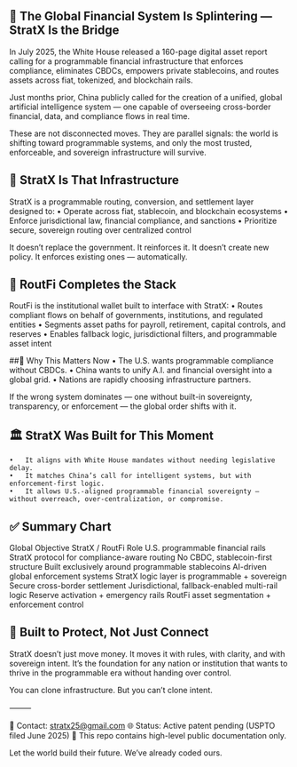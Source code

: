 ## 🧭 The Global Financial System Is Splintering — StratX Is the Bridge

In July 2025, the White House released a 160-page digital asset report calling for a programmable financial infrastructure that enforces compliance, eliminates CBDCs, empowers private stablecoins, and routes assets across fiat, tokenized, and blockchain rails.

Just months prior, China publicly called for the creation of a unified, global artificial intelligence system — one capable of overseeing cross-border financial, data, and compliance flows in real time.

These are not disconnected moves. They are parallel signals: the world is shifting toward programmable systems, and only the most trusted, enforceable, and sovereign infrastructure will survive.

## 🔐 StratX Is That Infrastructure

StratX is a programmable routing, conversion, and settlement layer designed to:
	•	Operate across fiat, stablecoin, and blockchain ecosystems
	•	Enforce jurisdictional law, financial compliance, and sanctions
	•	Prioritize secure, sovereign routing over centralized control

It doesn’t replace the government. It reinforces it.
It doesn’t create new policy. It enforces existing ones — automatically.

## 💼 RoutFi Completes the Stack

RoutFi is the institutional wallet built to interface with StratX:
	•	Routes compliant flows on behalf of governments, institutions, and regulated entities
	•	Segments asset paths for payroll, retirement, capital controls, and reserves
	•	Enables fallback logic, jurisdictional filters, and programmable asset intent

##📍 Why This Matters Now
	•	The U.S. wants programmable compliance without CBDCs.
	•	China wants to unify A.I. and financial oversight into a global grid.
	•	Nations are rapidly choosing infrastructure partners.

If the wrong system dominates — one without built-in sovereignty, transparency, or enforcement — the global order shifts with it.

## 🏛️ StratX Was Built for This Moment
	•	It aligns with White House mandates without needing legislative delay.
	•	It matches China’s call for intelligent systems, but with enforcement-first logic.
	•	It allows U.S.-aligned programmable financial sovereignty — without overreach, over-centralization, or compromise.

## ✅ Summary Chart

Global Objective	StratX / RoutFi Role
U.S. programmable financial rails	StratX protocol for compliance-aware routing
No CBDC, stablecoin-first structure	Built exclusively around programmable stablecoins
AI-driven global enforcement systems	StratX logic layer is programmable + sovereign
Secure cross-border settlement	Jurisdictional, fallback-enabled multi-rail logic
Reserve activation + emergency rails	RoutFi asset segmentation + enforcement control

## 🚀 Built to Protect, Not Just Connect

StratX doesn’t just move money. It moves it with rules, with clarity, and with sovereign intent.
It’s the foundation for any nation or institution that wants to thrive in the programmable era without handing over control.

You can clone infrastructure. But you can’t clone intent.

⸻

📩 Contact: stratx25@gmail.com
🌐 Status: Active patent pending (USPTO filed June 2025)
🔗 This repo contains high-level public documentation only.

Let the world build their future. We’ve already coded ours.

